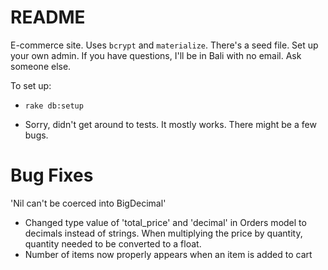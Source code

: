 # README

E-commerce site. Uses `bcrypt` and `materialize`. There's a seed file. Set up your own admin. If you have questions, I'll be in Bali with no email. Ask someone else.

To set up:

* `rake db:setup`

* Sorry, didn't get around to tests. It mostly works. There might be a few bugs.


# Bug Fixes

'Nil can't be coerced into BigDecimal'
  * Changed type value of 'total_price' and 'decimal' in Orders model to decimals instead of strings. When multiplying the price by quantity, quantity needed to be converted to a float.
  * Number of items now properly appears when an item is added to cart
